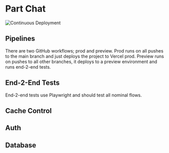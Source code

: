 # Part Chat

![Continuous Deployment](https://github.com/h4ctar/partchat/actions/workflows/cd.yaml/badge.svg)

## Pipelines

There are two GitHub workflows; prod and preview.
Prod runs on all pushes to the main branch and just deploys the project to Vercel prod.
Preview runs on pushes to all other branches, it deploys to a preview environment and runs end-2-end tests.

## End-2-End Tests

End-2-end tests use Playwright and should test all nominal flows.

## Cache Control

## Auth

## Database
